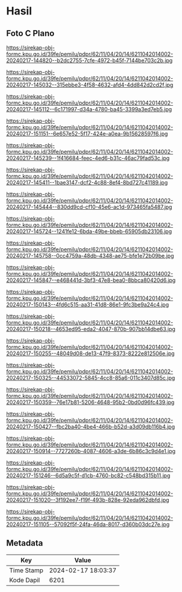 # Hasil

## Foto C Plano

https://sirekap-obj-formc.kpu.go.id/39fe/pemilu/pdpr/62/11/04/20/14/6211042014002-20240217-144820--b2dc2755-7cfe-4972-b45f-7144be703c2b.jpg

https://sirekap-obj-formc.kpu.go.id/39fe/pemilu/pdpr/62/11/04/20/14/6211042014002-20240217-145032--315ebbe3-4f58-4632-afd4-4dd842d2cd2f.jpg

https://sirekap-obj-formc.kpu.go.id/39fe/pemilu/pdpr/62/11/04/20/14/6211042014002-20240217-145112--6c171997-d34a-4780-ba45-3399a3ed7eb5.jpg

https://sirekap-obj-formc.kpu.go.id/39fe/pemilu/pdpr/62/11/04/20/14/6211042014002-20240217-151151--6e657e52-5f17-424e-a0ea-9b15628597f6.jpg

https://sirekap-obj-formc.kpu.go.id/39fe/pemilu/pdpr/62/11/04/20/14/6211042014002-20240217-145239--1f416684-feec-4ed6-b31c-46ac79fad53c.jpg

https://sirekap-obj-formc.kpu.go.id/39fe/pemilu/pdpr/62/11/04/20/14/6211042014002-20240217-145411--1bae3147-dcf2-4c88-8ef4-8bd727c41189.jpg

https://sirekap-obj-formc.kpu.go.id/39fe/pemilu/pdpr/62/11/04/20/14/6211042014002-20240217-145444--830dd9cd-cf10-45e6-ac1d-973465fa5487.jpg

https://sirekap-obj-formc.kpu.go.id/39fe/pemilu/pdpr/62/11/04/20/14/6211042014002-20240217-145724--1241fe12-6bda-49be-bbeb-65905db23106.jpg

https://sirekap-obj-formc.kpu.go.id/39fe/pemilu/pdpr/62/11/04/20/14/6211042014002-20240217-145758--0cc4759a-48db-4348-ae75-bfe1e72b09be.jpg

https://sirekap-obj-formc.kpu.go.id/39fe/pemilu/pdpr/62/11/04/20/14/6211042014002-20240217-145847--e468441d-3bf3-47e8-bea0-8bbca80420d6.jpg

https://sirekap-obj-formc.kpu.go.id/39fe/pemilu/pdpr/62/11/04/20/14/6211042014002-20240217-150143--4fd6c515-aa31-41d8-86e1-9fc3be9a24c4.jpg

https://sirekap-obj-formc.kpu.go.id/39fe/pemilu/pdpr/62/11/04/20/14/6211042014002-20240217-150218--4653ed95-eda2-4047-870b-907bb14dbe63.jpg

https://sirekap-obj-formc.kpu.go.id/39fe/pemilu/pdpr/62/11/04/20/14/6211042014002-20240217-150255--48049d08-de13-47f9-8373-8222e812506e.jpg

https://sirekap-obj-formc.kpu.go.id/39fe/pemilu/pdpr/62/11/04/20/14/6211042014002-20240217-150325--44533072-5845-4cc8-85a6-011c3407d85c.jpg

https://sirekap-obj-formc.kpu.go.id/39fe/pemilu/pdpr/62/11/04/20/14/6211042014002-20240217-150359--76e17b81-5206-4648-95b2-0bd0d96fc439.jpg

https://sirekap-obj-formc.kpu.go.id/39fe/pemilu/pdpr/62/11/04/20/14/6211042014002-20240217-150427--fbc2ba40-4be4-466b-b52d-a3d09db116b4.jpg

https://sirekap-obj-formc.kpu.go.id/39fe/pemilu/pdpr/62/11/04/20/14/6211042014002-20240217-150914--7727260b-4087-4606-a3de-6b86c3c9d4e1.jpg

https://sirekap-obj-formc.kpu.go.id/39fe/pemilu/pdpr/62/11/04/20/14/6211042014002-20240217-151246--6d5a9c5f-d1cb-4760-bc82-c548bd315b11.jpg

https://sirekap-obj-formc.kpu.go.id/39fe/pemilu/pdpr/62/11/04/20/14/6211042014002-20240217-151020--3f192ee7-f19f-493b-828e-92eda962dbfd.jpg

https://sirekap-obj-formc.kpu.go.id/39fe/pemilu/pdpr/62/11/04/20/14/6211042014002-20240217-151105--57092f5f-24fa-46da-8017-d360b03dc27e.jpg


## Metadata

| Key        | Value               |
| ---------- | ------------------- |
| Time Stamp | 2024-02-17 18:03:37 |
| Kode Dapil | 6201                |




